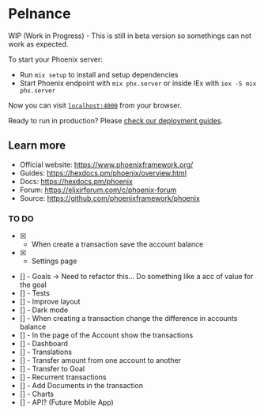 # Pelnance

WIP (Work in Progress) - This is still in beta version so somethings can not work as expected.

To start your Phoenix server:

  * Run `mix setup` to install and setup dependencies
  * Start Phoenix endpoint with `mix phx.server` or inside IEx with `iex -S mix phx.server`

Now you can visit [`localhost:4000`](http://localhost:4000) from your browser.

Ready to run in production? Please [check our deployment guides](https://hexdocs.pm/phoenix/deployment.html).

## Learn more

  * Official website: https://www.phoenixframework.org/
  * Guides: https://hexdocs.pm/phoenix/overview.html
  * Docs: https://hexdocs.pm/phoenix
  * Forum: https://elixirforum.com/c/phoenix-forum
  * Source: https://github.com/phoenixframework/phoenix

### TO DO

 * [x] - When create a transaction save the account balance
 * [x] - Settings page
 * [] - Goals -> Need to refactor this... Do something like a acc of value for the goal
 * [] - Tests
 * [] - Improve layout
 * [] - Dark mode
 * [] - When creating a transaction change the difference in accounts balance
 * [] - In the page of the Account show the transactions
 * [] - Dashboard
 * [] - Translations
 * [] - Transfer amount from one account to another
 * [] - Transfer to Goal
 * [] - Recurrent transactions
 * [] - Add Documents in the transaction
 * [] - Charts
 * [] - API? (Future Mobile App)
